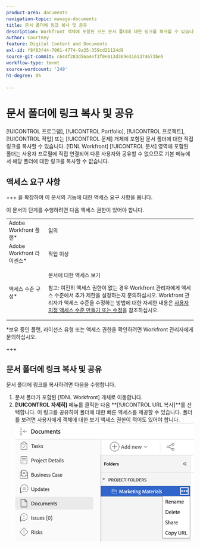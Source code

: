 ```yaml
---
product-area: documents
navigation-topic: manage-documents
title: 문서 폴더에 링크 복사 및 공유
description: Workfront 객체에 포함된 모든 문서 폴더에 대한 링크를 복사할 수 있습니다.
author: Courtney
feature: Digital Content and Documents
exl-id: f8f83f44-7001-4774-9a35-359cd21124d9
source-git-commit: c644f283d56a4ef3f0e013d369e3161374673be5
workflow-type: tm+mt
source-wordcount: '249'
ht-degree: 0%

---
```


# 문서 폴더에 링크 복사 및 공유

[!UICONTROL 프로그램], [!UICONTROL Portfolio], [!UICONTROL 프로젝트], [!UICONTROL 작업] 또는 [!UICONTROL 문제] 개체에 포함된 문서 폴더에 대한 직접 링크를 복사할 수 있습니다. [!DNL Workfront] [!UICONTROL 문서] 영역에 포함된 폴더는 사용자 프로필에 직접 연결되어 다른 사용자와 공유할 수 없으므로 기본 메뉴에서 해당 폴더에 대한 링크를 복사할 수 없습니다.

## 액세스 요구 사항

+++ 을 확장하여 이 문서의 기능에 대한 액세스 요구 사항을 봅니다.

이 문서의 단계를 수행하려면 다음 액세스 권한이 있어야 합니다.

<table style="table-layout:auto"> 
 <col> 
 <col> 
 <tbody> 
  <tr> 
   <td role="rowheader">Adobe Workfront 플랜*</td> 
   <td> <p>임의</p> </td> 
  </tr> 
  <tr> 
   <td role="rowheader">Adobe Workfront 라이센스*</td> 
   <td> <p>작업 이상</p> </td> 
  </tr> 
  <tr> 
   <td role="rowheader">액세스 수준 구성*</td> 
   <td> <p>문서에 대한 액세스 보기</p> <p>참고: 여전히 액세스 권한이 없는 경우 Workfront 관리자에게 액세스 수준에서 추가 제한을 설정하는지 문의하십시오. Workfront 관리자가 액세스 수준을 수정하는 방법에 대한 자세한 내용은 <a href="../../administration-and-setup/add-users/configure-and-grant-access/create-modify-access-levels.md" class="MCXref xref">사용자 지정 액세스 수준 만들기 또는 수정</a>을 참조하십시오.</p> </td> 
  </tr> 
  <tr> 
 </tbody> 
</table>

&#42;보유 중인 플랜, 라이선스 유형 또는 액세스 권한을 확인하려면 Workfront 관리자에게 문의하십시오.

+++

## 문서 폴더에 링크 복사 및 공유

문서 폴더에 링크를 복사하려면 다음을 수행합니다.

1. 문서 폴더가 포함된 [!DNL Workfront] 개체로 이동합니다.
1. **[!UICONTROL 자세히]** 메뉴를 클릭한 다음 **[!UICONTROL URL 복사]**를 선택합니다. 이 링크를 공유하여 폴더에 대한 빠른 액세스를 제공할 수 있습니다. 폴더를 보려면 사용자에게 객체에 대한 보기 액세스 권한이 적어도 있어야 합니다.
   ![문서 폴더 url 복사](assets/copy-doc-folder-url.png)
